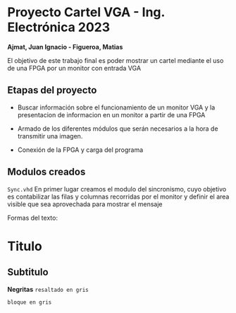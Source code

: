 #  Proyecto Cartel VGA - Ing. Electrónica 2023
**Ajmat, Juan Ignacio - Figueroa, Matias**

El objetivo de este trabajo final es poder mostrar un cartel mediante el uso de una FPGA por un monitor con entrada VGA

## Etapas del proyecto

- Buscar información sobre el funcionamiento de un monitor VGA y la presentacion de informacion en un monitor a partir de una FPGA

- Armado de los diferentes módulos que serán necesarios a la hora de transmitir una imagen.

- Conexión de la FPGA y carga del programa


## Modulos creados
`Sync.vhd`
En primer lugar creamos el modulo del sincronismo, cuyo objetivo es contabilizar las filas y columnas recorridas por el monitor y definir el area visible que sea aprovechada para mostrar el mensaje



Formas del texto:
# Titulo
## Subtitulo
**Negritas**
`resaltado en gris`
````
bloque en gris
````

